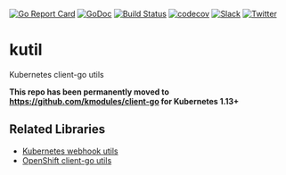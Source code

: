 [![Go Report Card](https://goreportcard.com/badge/github.com/appscode/kutil)](https://goreportcard.com/report/github.com/appscode/kutil)
[![GoDoc](https://godoc.org/github.com/appscode/kutil?status.svg "GoDoc")](https://godoc.org/github.com/appscode/kutil)
[![Build Status](https://travis-ci.org/appscode/kutil.svg?branch=master)](https://travis-ci.org/appscode/kutil)
[![codecov](https://codecov.io/gh/appscode/kutil/branch/master/graph/badge.svg)](https://codecov.io/gh/appscode/kutil)
[![Slack](https://slack.appscode.com/badge.svg)](https://slack.appscode.com)
[![Twitter](https://img.shields.io/twitter/follow/appscodehq.svg?style=social&logo=twitter&label=Follow)](https://twitter.com/intent/follow?screen_name=AppsCodeHQ)

# kutil
Kubernetes client-go utils

**This repo has been permanently moved to https://github.com/kmodules/client-go for Kubernetes 1.13+**

## Related Libraries
- [Kubernetes webhook utils](https://github.com/appscode/kubernetes-webhook-util)
- [OpenShift client-go utils](https://github.com/appscode/ocutil)

